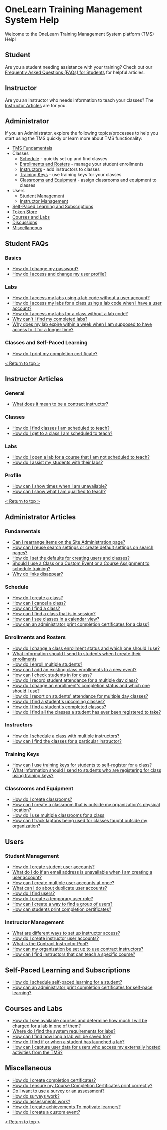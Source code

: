 # OneLearn Training Management System Help

Welcome to the OneLearn Training Management System platform (TMS) Help!

## Student
Are you a student needing assistance with your training? Check out our [Frequently Asked Questions (FAQs) for Students](#student-faqs) for helpful articles.

## Instructor
Are you an instructor who needs information to teach your classes? The [Instructor Articles](#instructor-articles) are for you.

## Administrator
If you an Administrator, explore the following topics/processes to help you start using the TMS quickly or learn more about TMS functionality:
- [TMS Fundamentals](#fundamentals)
- Classes
     - [Schedule](#schedule) - quickly set up and find classes
     - [Enrollments and Rosters](#enrollments-and-rosters) - manage your student enrollments
     - [Instructors](#instructors) - add instructors to classes
     - [Training Keys](#training-keys) - use training keys for your classes
     - [Classrooms and Equipment](#classrooms-and-equipment) - assign classrooms and equipment to classes
- Users
     - [Student Management](#student-management)
     - [Instructor Management](#instructor-management)
- [Self-Paced Learning and Subscriptions](#self-paced-learning-and-subscriptions)
- [Token Store](#token-store)
- [Courses and Labs](#courses-and-labs)
- [Discussions](#discussions)
- [Miscellaneous](#miscellaneous)

## Student FAQs

### Basics
- [How do I change my password?](/help-center/end-user-student-faqs/basics/change-password.md)
- [How do I access and change my user profile?](/help-center/end-user-student-faqs/basics/change-user-profile.md)

### Labs
- [How do I access my labs using a lab code without a user account?](/help-center/end-user-student-faqs/lab-access/access-labs-for-class-using-lab-code-without-user-account.md)
- [How do I access my labs for a class using a lab code when I have a user account?](/help-center/end-user-student-faqs/lab-access/access-labs-for-class-using-lab-code-with-user-account.md)
- [How do I access my labs for a class without a lab code?](/help-center/end-user-student-faqs/lab-access/access-labs-for-class-without-code.md)
- [Why can't I find my completed labs?](/help-center/end-user-student-faqs/lab-access/access-completed-labs.md)
- [Why does my lab expire within a week when I am supposed to have access to it for a longer time?](/help-center/end-user-student-faqs/lab-access/difference-between-lab-expiration-and-lab-access.md)

### Classes and Self-Paced Learning
- [How do I print my completion certificate?](/help-center/end-user-student-faqs/class-self-paced/print-completion-certificate.md)

[< Return to top >](#student)

## Instructor Articles

### General
- [What does it mean to be a contract instructor?](/help-center/instructors/general/what-is-a-contract-instructor.md)

### Classes
- [How do I find classes I am scheduled to teach?](/help-center/instructors/instructor-classes/find-classes-scheduled-to-teach.md)
- [How do I get to a class I am scheduled to teach?](/help-center/instructors/instructor-classes/get-to-class-scheduled-to-teach.md)

### Labs
- [How do I open a lab for a course that I am not scheduled to teach?](/help-center/instructors/instructor-labs/access-labs-for-course-not-scheduled-to-teach.md)
- [How do I assist my students with their labs?](/help-center/instructors/instructor-labs/assist-students.md)

### Profile
- [How can I show times when I am unavailable?](/help-center/instructors/instructor-profile/show-unavailable-times.md)
- [How can I show what I am qualified to teach?](/help-center/instructors/instructor-profile/show-courses-qualified-to-teach.md)

[< Return to top >](##student)

## Administrator Articles

### Fundamentals

- [Can I rearrange items on the Site Administration page?](/help-center/tms-administrators/tms-fundamentals/rearrange-items-on-site-administration.md)
- [How can I reuse search settings or create default settings on search pages?](/help-center/tms-administrators/tms-fundamentals/reuse-search-settings-or-create-default-settings-on-search-pages.md)
- [How do I set the defaults for creating users and classes?](/help-center/tms-administrators/tms-fundamentals/set-defaults-for-creating-users-and-classes.md)
- [Should I use a Class or a Custom Event or a Course Assignment to schedule training?](/help-center/tms-administrators/tms-fundamentals/class-or-custom-event-or-course-assignment-to-schedule-training.md)
- [Why do links disappear?](/help-center/tms-administrators/tms-fundamentals/disappearing-links.md)

### Schedule

- [How do I create a class?](/help-center/tms-administrators/classes/schedule/create-class.md)
- [How can I cancel a class?](/help-center/tms-administrators/classes/schedule/cancel-class.md)
- [How can I find a class?](/help-center/tms-administrators/classes/schedule/find-class.md)
- [How can I find a class that is in session?](/help-center/tms-administrators/classes/schedule/find-class-in-session.md)
- [How can I see classes in a calendar view?](/help-center/tms-administrators/classes/schedule/see-classes-in-calendar-view.md)
- [How can an administrator print completion certificates for a class?](/help-center/tms-administrators/classes/schedule/print-completion-certificates-for-class-by-admin.md)

### Enrollments and Rosters

- [How do I change a class enrollment status and which one should I use?](/help-center/tms-administrators/classes/enrollments-roster/change-class-enrollment-status-and-which-to-use.md)
- [What information should I send to students when I create their enrollments](/help-center/tms-administrators/classes/enrollments-roster/information-to-send-to-students-when-enrollments-created.md)
- [How do I enroll multiple students?](/help-center/tms-administrators/classes/enrollments-roster/enroll-multiple-students.md)
- [How can I add an existing class enrollments to a new event?](/help-center/tms-administrators/classes/enrollments-roster/add-existing-class-enrollments-to-new-event.md)
- [How can I check students in for class?](/help-center/tms-administrators/classes/enrollments-roster/check-in-students-for-class.md)
- [How do I record student attendance for a multiple day class?](/help-center/tms-administrators/classes/enrollments-roster/record-student-attendance-for-multiple-day-class.md)
- [How do I change an enrollment's completion status and which one should I use?](/help-center/tms-administrators/classes/enrollments-roster/change-enrollments-completion-status-and-which-to-use.md)
- [How do I report on students' attendance for multiple day classes?](/help-center/tms-administrators/classes/enrollments-roster/report-students-attendance-for-multiple-day-classes.md)
- [How do I find a student's upcoming classes?](/help-center/tms-administrators/classes/enrollments-roster/find-students-upcoming-classes.md)
- [How do I find a student's completed classes?](/help-center/tms-administrators/classes/enrollments-roster/find-students-completed-classes.md)
- [How do I find all the classes a student has ever been registered to take?](/help-center/tms-administrators/classes/enrollments-roster/find-all-classes-student-has-been-registered-for.md)

### Instructors

- [How do I schedule a class with multiple instructors?](/help-center/tms-administrators/classes/instructors/schedule-class-with-multiple-instructors.md)
- [How can I find the classes for a particular instructor?](/help-center/tms-administrators/classes/instructors/find-classes-for-particular-instructor.md)

### Training Keys

- [How can I use training keys for students to self-register for a class?](/help-center/tms-administrators/classes/training-keys/use-training-keys-for-students-to-self-register-for-class.md)
- [What information should I send to students who are registering for class using training keys?](/help-center/tms-administrators/classes/training-keys/information-to-send-to-students-who-are-registering-using-training-keys.md)

### Classrooms and Equipment

- [How do I create classrooms?](/help-center/tms-administrators/classes/classrooms-equipment/create-classrooms.md)
- [How can I create a classroom that is outside my organization's physical location?](/help-center/tms-administrators/classes/classrooms-equipment/create-classroom-outside-org.md)
- [How do I use multiple classrooms for a class](/help-center/tms-administrators/classes/classrooms-equipment/use-multiple-classrooms-for-class.md)
- [How can I track laptops being used for classes taught outside my organization?](/help-center/tms-administrators/classes/classrooms-equipment/track-laptops-being-used-for-classes-outside-org.md)

## Users

### Student Management

- [How do I create student user accounts?](/help-center/tms-administrators/users/student-management/create-student-user-accounts.md)
- [What do I do if an email address is unavailable when I am creating a user account?](/help-center/tms-administrators/users/student-management/what-to-do-if-email-address-unavailable-when-creating-user-account.md)
- [How can I create multiple user accounts at once?](/help-center/tms-administrators/users/student-management/create-multiple-user-accounts-at-once.md)
- [What can I do about duplicate user accounts?](/help-center/tms-administrators/users/student-management/what-to-do-about-duplicate-user-accounts.md)
- [How do I find users?](/help-center/tms-administrators/users/student-management/find-users.md)
- [How do I create a temporary user role?](/help-center/tms-administrators/users/student-management/create-temporary-user-role.md)
- [How can I create a way to find a group of users?](/help-center/tms-administrators/users/student-management/create-way-to-find-group-of-users.md)
- [How can students print completion certificates?](/help-center/tms-administrators/users/student-management/students-print-completion-certificates.md)

### Instructor Management

- [What are different ways to set up instructor access?](/help-center/tms-administrators/users/instructor-management/different-ways-to-set-up-instructor-access.md)
- [How do I create instructor user accounts?](/help-center/tms-administrators/users/instructor-management/create-instructor-user-accounts.md)
- [What is the Contract Instructor Pool?](/help-center/tms-administrators/users/instructor-management/what-is-contract-instructor-pool.md)
- [How can my organization be set up to use contract instructors?](/help-center/tms-administrators/users/instructor-management/set-up-organization-to-use-contract-instructors.md)
- [How can I find instructors that can teach a specific course?](/help-center/tms-administrators/users/instructor-management/find-instructors-that-teach-specific-course.md)

## Self-Paced Learning and Subscriptions

- [How do I schedule self-paced learning for a student?](/help-center/tms-administrators/self-paced-learning-and-subscriptions/schedule-self-paced-learning.md)
- [How can an administrator print completion certificates for self-pace learning?](/help-center/tms-administrators/self-paced-learning-and-subscriptions/print-completion-certificates-for-self-pace-learning-by-admin.md)

## Courses and Labs

- [How do I see available courses and determine how much I will be charged for a lab in one of them?](/help-center/tms-administrators/courses-and-labs/see-available-courses-and-determine-how-cost-for-lab-in-one.md)
- [Where do I find the system requirements for labs?](/help-center/tms-administrators/courses-and-labs/find-system-requirements-for-labs.md)
- [How can I find how long a lab will be saved for?](/help-center/tms-administrators/courses-and-labs/find-how-long-lab-will-be-saved-for.md)
- [How do I find if or when a student has launched a lab?](/help-center/tms-administrators/courses-and-labs/find-if-student-launched-lab.md)
- [How can I capture user data for users who access my externally hosted activities from the TMS?](/help-center/tms-administrators/courses-and-labs/capture-user-data-for-externally-hosted-activities.md)


## Miscellaneous

- [How do I create completion certificates?](/help-center/tms-administrators/miscellaneous/create-completion-certificates.md)
- [How do I ensure my Course Completion Certificates print correctly?](/help-center/tms-administrators/miscellaneous/ensure-completion-certificates-print-correctly.md)
- [Do I want to use a survey or an assessment?](/help-center/tms-administrators/miscellaneous/use-survey-or-assessment.md)
- [How do surveys work?](/help-center/tms-administrators/miscellaneous/surveys.md)
- [How do assessments work?](/help-center/tms-administrators/miscellaneous/assessments.md)
- [How do I create achievements To motivate learners?](/help-center/tms-administrators/miscellaneous/create-achievements-to-motivate-learners.md)
- [How do I create a custom event?](/help-center/tms-administrators/miscellaneous/create-custom-event.md)

[< Return to top >](sStudent)